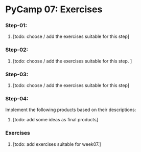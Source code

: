 # PyCamp 07: Exercises

### Step-01:

1. [todo: choose / add the exercises suitable for this step]


### Step-02:

1. [todo: choose / add the exercises suitable for this step. ]


### Step-03:

1. [todo: choose / add the exercises suitable for this step]

### Step-04:

Implement the following products based on their descriptions:

1. [todo: add some ideas as final products]


### Exercises

1. [todo: add exercises suitable for week07.]